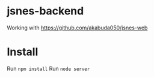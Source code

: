 # jsnes-backend

Working with https://github.com/akabuda050/jsnes-web

# Install
Run `npm install`
Run `node server`